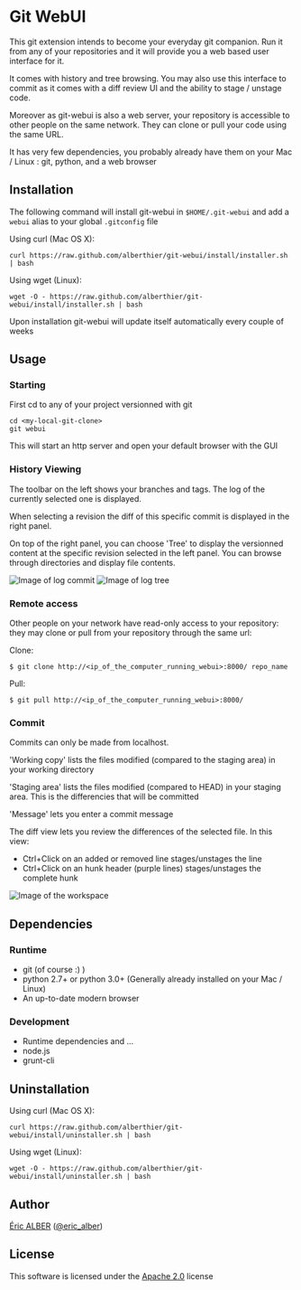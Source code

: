# Git WebUI

This git extension intends to become your everyday git companion. Run it from
any of your repositories and it will provide you a web based user interface for it.

It comes with history and tree browsing. You may also use this interface to commit
as it comes with a diff review UI and the ability to stage / unstage code.

Moreover as git-webui is also a web server, your repository is accessible to
other people on the same network. They can clone or pull your code using the
same URL.

It has very few dependencies, you probably already have them on your
Mac / Linux : git, python, and a web browser

## Installation

The following command will install git-webui in `$HOME/.git-webui` and add a
`webui` alias to your global `.gitconfig` file

Using curl (Mac OS X):
```
curl https://raw.github.com/alberthier/git-webui/install/installer.sh | bash
```

Using wget (Linux):
```
wget -O - https://raw.github.com/alberthier/git-webui/install/installer.sh | bash
```

Upon installation git-webui will update itself automatically every couple of weeks

## Usage

### Starting

First cd to any of your project versionned with git
```
cd <my-local-git-clone>
git webui
```

This will start an http server and open your default browser with the GUI

### History Viewing

The toolbar on the left shows your branches and tags. The log of the currently selected one is displayed.

When selecting a revision the diff of this specific commit is displayed in the right panel.

On top of the right panel, you can choose 'Tree' to display the versionned content at the specific
revision selected in the left panel. You can browse through directories and display file contents.

![Image of log commit](https://bitbucket.org/alberthier/git-webui/raw/master/doc/img/log-commit.png)
![Image of log tree](https://bitbucket.org/alberthier/git-webui/raw/master/doc/img/log-tree.png)

### Remote access

Other people on your network have read-only access to your repository: they may clone or pull
from your repository through the same url:

Clone:
```
$ git clone http://<ip_of_the_computer_running_webui>:8000/ repo_name
```

Pull:
```
$ git pull http://<ip_of_the_computer_running_webui>:8000/
```

### Commit

Commits can only be made from localhost.

'Working copy' lists the files modified (compared to the staging area) in your working directory

'Staging area' lists the files modified (compared to HEAD) in your staging area. This is the differencies that will be committed

'Message' lets you enter a commit message

The diff view lets you review the differences of the selected file. In this view:
- Ctrl+Click on an added or removed line stages/unstages the line
- Ctrl+Click on an hunk header (purple lines) stages/unstages the complete hunk

![Image of the workspace](https://bitbucket.org/alberthier/git-webui/raw/master/doc/img/workspace.png)

## Dependencies

### Runtime
- git (of course :) )
- python 2.7+ or python 3.0+ (Generally already installed on your Mac / Linux)
- An up-to-date modern browser

### Development
- Runtime dependencies and ...
- node.js
- grunt-cli

## Uninstallation

Using curl (Mac OS X):
```
curl https://raw.github.com/alberthier/git-webui/install/uninstaller.sh | bash
```

Using wget (Linux):
```
wget -O - https://raw.github.com/alberthier/git-webui/install/uninstaller.sh | bash
```

## Author

[Éric ALBER](mailto:eric.alber@gmail.com) ([@eric_alber](https://twitter.com/eric_alber))

## License

This software is licensed under the [Apache 2.0](http://www.apache.org/licenses/LICENSE-2.0.html) license
